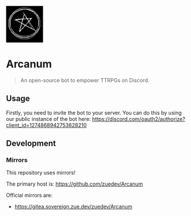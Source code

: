 <img src="avatar.png" height="100">

# Arcanum

> An open-source bot to empower TTRPGs on Discord.

## Usage

Firstly, you need to invite the bot to your server. You can do this by using our public instance of the bot here: https://discord.com/oauth2/authorize?client_id=1274868942753628210

## Development

<!-- Whatever you want to say about the development of the project -->

### Mirrors

This repository uses mirrors!

The primary host is: https://github.com/zuedev/Arcanum

Official mirrors are:

- https://gitea.sovereign.zue.dev/zuedev/Arcanum

